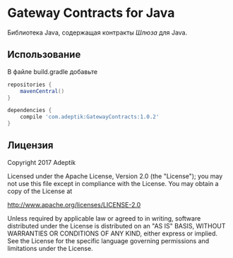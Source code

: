 # Gateway Contracts for Java

Библиотека Java, содержащая контракты *Шлюза* для Java.

## Использование

В файле build.gradle добавьте

```groovy
repositories {
    mavenCentral()
}

dependencies {
    compile 'com.adeptik:GatewayContracts:1.0.2'
}
```

## Лицензия

Copyright 2017 Adeptik

Licensed under the Apache License, Version 2.0 (the "License");
you may not use this file except in compliance with the License.
You may obtain a copy of the License at

   http://www.apache.org/licenses/LICENSE-2.0

Unless required by applicable law or agreed to in writing, software
distributed under the License is distributed on an "AS IS" BASIS,
WITHOUT WARRANTIES OR CONDITIONS OF ANY KIND, either express or implied.
See the License for the specific language governing permissions and
limitations under the License.